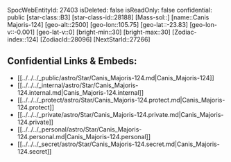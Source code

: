 ﻿---
location: [-23.83,105.75,2500]
type: Station
tags:
- astro/Star

---
SpocWebEntityId: 27403
isDeleted: false
isReadOnly: false
confidential: public
[star-class::B3]
[star-class-id::28188]
[Mass-sol::]
[name::Canis Majoris-124]
[geo-alt::2500]
[geo-lon::105.75]
[geo-lat::-23.83]
[geo-lon-v::-0.001]
[geo-lat-v::0]
[bright-min::30]
[bright-max::30]
[Zodiac-index::124]
[ZodiacId::28096]
[NextStarId::27266]



## Confidential Links & Embeds: 
- [[../../../_public/astro/Star/Canis_Majoris-124.md|Canis_Majoris-124]] 
- [[../../../_internal/astro/Star/Canis_Majoris-124.internal.md|Canis_Majoris-124.internal]] 
- [[../../../_protect/astro/Star/Canis_Majoris-124.protect.md|Canis_Majoris-124.protect]] 
- [[../../../_private/astro/Star/Canis_Majoris-124.private.md|Canis_Majoris-124.private]] 
- [[../../../_personal/astro/Star/Canis_Majoris-124.personal.md|Canis_Majoris-124.personal]] 
- [[../../../_secret/astro/Star/Canis_Majoris-124.secret.md|Canis_Majoris-124.secret]]

